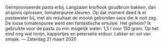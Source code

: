 Geïmproviseerde pasta erbij. Langzaam knoflook goudbruin bakken, dan ansjovis oplossen, tomatenpuree kleuren. Op dat moment deed ik er pastawater bij, met als resultaat de mooist gebonden saus die ik ooit zag. De losse tomatenpuree werd een fantastische emulsie. Het geheim? Ik gebruikte voor de pasta zo min mogelijk water: 1,5 l voor 150 gram. Op het eind nog wat tonijn, kappertjes en peterselie erdoor. Lekker en vol van smaak.
— Zaterdag 21 maart 2020